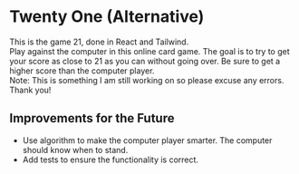 # Twenty One (Alternative)
This is the game 21, done in React and Tailwind.  
Play against the computer in this online card game. The goal is to try to get your score as close to 21 as you can without going over. Be sure to get a higher score than the computer player.  
Note: This is something I am still working on so please excuse any errors. Thank you!

## Improvements for the Future
 - Use algorithm to make the computer player smarter. The computer should know when to stand.
 - Add tests to ensure the functionality is correct.

